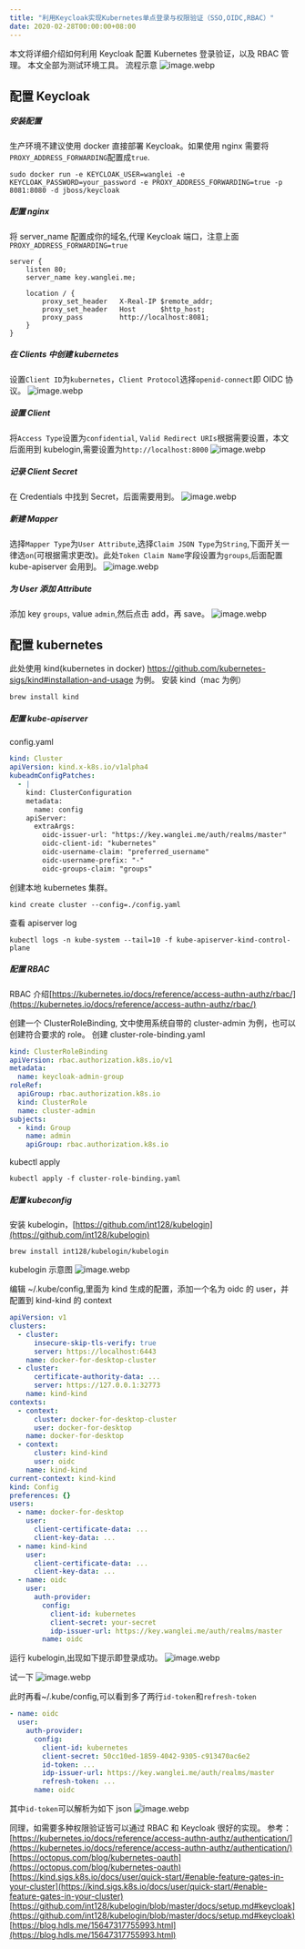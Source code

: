 ```yaml
---
title: "利用Keycloak实现Kubernetes单点登录与权限验证（SSO,OIDC,RBAC）"
date: 2020-02-28T00:00:00+08:00
---
```


本文将详细介绍如何利用 Keycloak 配置 Kubernetes 登录验证，以及 RBAC 管理。
本文全部为测试环境工具。
流程示意
![image.webp](/images/keycloak1.webp)

## 配置 Keycloak

##### 安装配置

生产环境不建议使用 docker 直接部署 Keycloak。如果使用 nginx 需要将`PROXY_ADDRESS_FORWARDING`配置成`true`.

```shell
sudo docker run -e KEYCLOAK_USER=wanglei -e KEYCLOAK_PASSWORD=your_password -e PROXY_ADDRESS_FORWARDING=true -p 8081:8080 -d jboss/keycloak
```

##### 配置 nginx

将 server_name 配置成你的域名,代理 Keycloak 端口，注意上面`PROXY_ADDRESS_FORWARDING=true`

```nginx
server {
    listen 80;
    server_name key.wanglei.me;

    location / {
        proxy_set_header   X-Real-IP $remote_addr;
        proxy_set_header   Host      $http_host;
        proxy_pass         http://localhost:8081;
    }
}
```

##### 在 Clients 中创建 kubernetes

设置`Client ID`为`kubernetes`，`Client Protocol`选择`openid-connect`即 OIDC 协议。
![image.webp](/images/keycloak2.webp)

##### 设置 Client

将`Access Type`设置为`confidential`, `Valid Redirect URIs`根据需要设置，本文后面用到 kubelogin,需要设置为`http://localhost:8000`
![image.webp](/images/keycloak3.webp)

##### 记录 Client Secret

在 Credentials 中找到 Secret，后面需要用到。
![image.webp](/images/keycloak4.webp)

##### 新建 Mapper

选择`Mapper Type`为`User Attribute`,选择`Claim JSON Type`为`String`,下面开关一律选`on`(可根据需求更改)。此处`Token Claim Name`字段设置为`groups`,后面配置 kube-apiserver 会用到。
![image.webp](/images/keycloak5.webp)

##### 为 User 添加 Attribute

添加 key `groups`, value `admin`,然后点击 add，再 save。
![image.webp](/images/keycloak6.webp)

## 配置 kubernetes

此处使用 kind(kubernetes in docker) https://github.com/kubernetes-sigs/kind#installation-and-usage 为例。
安装 kind（mac 为例）

```shell
brew install kind
```

##### 配置 kube-apiserver

config.yaml

```yaml
kind: Cluster
apiVersion: kind.x-k8s.io/v1alpha4
kubeadmConfigPatches:
  - |
    kind: ClusterConfiguration
    metadata:
      name: config
    apiServer:
      extraArgs:
        oidc-issuer-url: "https://key.wanglei.me/auth/realms/master"
        oidc-client-id: "kubernetes"
        oidc-username-claim: "preferred_username"
        oidc-username-prefix: "-"
        oidc-groups-claim: "groups"
```

创建本地 kubernetes 集群。

```shell
kind create cluster --config=./config.yaml
```

查看 apiserver log

```
kubectl logs -n kube-system --tail=10 -f kube-apiserver-kind-control-plane
```

##### 配置 RBAC

RBAC 介绍[https://kubernetes.io/docs/reference/access-authn-authz/rbac/](https://kubernetes.io/docs/reference/access-authn-authz/rbac/)

创建一个 ClusterRoleBinding, 文中使用系统自带的 cluster-admin 为例，也可以创建符合要求的 role。
创建 cluster-role-binding.yaml

```yaml
kind: ClusterRoleBinding
apiVersion: rbac.authorization.k8s.io/v1
metadata:
  name: keycloak-admin-group
roleRef:
  apiGroup: rbac.authorization.k8s.io
  kind: ClusterRole
  name: cluster-admin
subjects:
  - kind: Group
    name: admin
    apiGroup: rbac.authorization.k8s.io
```

kubectl apply

```shell
kubectl apply -f cluster-role-binding.yaml
```

##### 配置 kubeconfig

安装 kubelogin，[https://github.com/int128/kubelogin](https://github.com/int128/kubelogin)

```
brew install int128/kubelogin/kubelogin
```

kubelogin 示意图
![image.webp](/images/keycloak7.webp)

编辑 ~/.kube/config,里面为 kind 生成的配置，添加一个名为 oidc 的 user，并配置到 kind-kind 的 context

```yaml
apiVersion: v1
clusters:
  - cluster:
      insecure-skip-tls-verify: true
      server: https://localhost:6443
    name: docker-for-desktop-cluster
  - cluster:
      certificate-authority-data: ...
      server: https://127.0.0.1:32773
    name: kind-kind
contexts:
  - context:
      cluster: docker-for-desktop-cluster
      user: docker-for-desktop
    name: docker-for-desktop
  - context:
      cluster: kind-kind
      user: oidc
    name: kind-kind
current-context: kind-kind
kind: Config
preferences: {}
users:
  - name: docker-for-desktop
    user:
      client-certificate-data: ...
      client-key-data: ...
  - name: kind-kind
    user:
      client-certificate-data: ...
      client-key-data: ...
  - name: oidc
    user:
      auth-provider:
        config:
          client-id: kubernetes
          client-secret: your-secret
          idp-issuer-url: https://key.wanglei.me/auth/realms/master
        name: oidc
```

运行 kubelogin,出现如下提示即登录成功。
![image.webp](/images/keycloak8.webp)

试一下
![image.webp](/images/keycloak9.webp)

此时再看~/.kube/config,可以看到多了两行`id-token`和`refresh-token`

```yaml
- name: oidc
  user:
    auth-provider:
      config:
        client-id: kubernetes
        client-secret: 50cc10ed-1859-4042-9305-c913470ac6e2
        id-token: ...
        idp-issuer-url: https://key.wanglei.me/auth/realms/master
        refresh-token: ...
      name: oidc
```

其中`id-token`可以解析为如下 json
![image.webp](/images/keycloak10.webp)

同理，如需要多种权限验证皆可以通过 RBAC 和 Keycloak 很好的实现。
参考：
[https://kubernetes.io/docs/reference/access-authn-authz/authentication/](https://kubernetes.io/docs/reference/access-authn-authz/authentication/)
[https://octopus.com/blog/kubernetes-oauth](https://octopus.com/blog/kubernetes-oauth)
[https://kind.sigs.k8s.io/docs/user/quick-start/#enable-feature-gates-in-your-cluster](https://kind.sigs.k8s.io/docs/user/quick-start/#enable-feature-gates-in-your-cluster)
[https://github.com/int128/kubelogin/blob/master/docs/setup.md#keycloak](https://github.com/int128/kubelogin/blob/master/docs/setup.md#keycloak)
[https://blog.hdls.me/15647317755993.html](https://blog.hdls.me/15647317755993.html)

